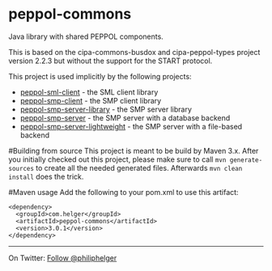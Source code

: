 # peppol-commons
Java library with shared PEPPOL components.

This is based on the cipa-commons-busdox and cipa-peppol-types project version 2.2.3 but without the support for the START protocol.

This project is used implicitly by the following projects:
  * [peppol-sml-client](https://github.com/phax/peppol-sml-client/) - the SML client library
  * [peppol-smp-client](https://github.com/phax/peppol-smp-client/) - the SMP client library
  * [peppol-smp-server-library](https://github.com/phax/peppol-smp-server-library/) - the SMP server library
  * [peppol-smp-server](https://github.com/phax/peppol-smp-server/) - the SMP server with a database backend
  * [peppol-smp-server-lightweight](https://github.com/phax/peppol-smp-server-lightweight/) - the SMP server with a file-based backend

#Building from source
This project is meant to be build by Maven 3.x.
After you initially checked out this project, please make sure to call `mvn generate-sources` to create all the needed generated files. Afterwards `mvn clean install` does the trick.

#Maven usage
Add the following to your pom.xml to use this artifact:
```
<dependency>
  <groupId>com.helger</groupId>
  <artifactId>peppol-commons</artifactId>
  <version>3.0.1</version>
</dependency>
```

---

On Twitter: <a href="https://twitter.com/philiphelger">Follow @philiphelger</a>

